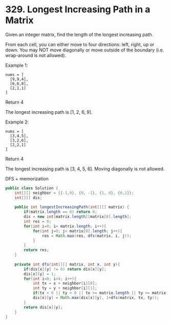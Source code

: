 # 329. Longest Increasing Path in a Matrix

Given an integer matrix, find the length of the longest increasing path.

From each cell, you can either move to four directions: left, right, up or down. You may NOT move diagonally or move outside of the boundary (i.e. wrap-around is not allowed).

Example 1:

```
nums = [
  [9,9,4],
  [6,6,8],
  [2,1,1]
]
```

Return 4

The longest increasing path is [1, 2, 6, 9].

Example 2:

```
nums = [
  [3,4,5],
  [3,2,6],
  [2,2,1]
]
```
Return 4

The longest increasing path is [3, 4, 5, 6]. Moving diagonally is not allowed.


DFS + memorization

```java
public class Solution {
    int[][] neighbor = {{-1,0}, {0, -1}, {1, 0}, {0,1}};
    int[][] dis; 
    
    public int longestIncreasingPath(int[][] matrix) {
        if(matrix.length == 0) return 0;
        dis = new int[matrix.length][matrix[0].length];
        int res = 0;
        for(int i=0; i< matrix.length; i++){
            for(int j=0; j< matrix[0].length; j++){
                res = Math.max(res, dfs(matrix, i, j));
            }
        }
        return res;    
    }
    
    private int dfs(int[][] matrix, int x, int y){
        if(dis[x][y] != 0) return dis[x][y];
        dis[x][y] = 1;
        for(int i=0; i<4; i++){
            int tx = x + neighbor[i][0];
            int ty = y + neighbor[i][1];
            if(tx < 0 || ty < 0 || tx >= matrix.length || ty >= matrix[0].length || matrix[tx][ty] <= matrix[x][y]) continue;
            dis[x][y] = Math.max(dis[x][y], 1+dfs(matrix, tx, ty));
        }
        return dis[x][y];
    }
}
```
